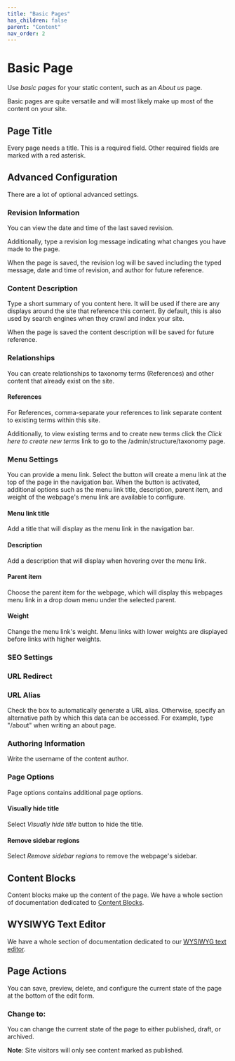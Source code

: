 ```yaml
---
title: "Basic Pages"
has_children: false
parent: "Content"
nav_order: 2
---
```


# Basic Page

Use *basic pages* for your static content, such as an *About us* page.

Basic pages are quite versatile and will most likely make up most of the content on your site.

## Page Title

Every page needs a title. This is a required field. Other required fields are marked with a red asterisk.

## Advanced Configuration

There are a lot of optional advanced settings.

### Revision Information

You can view the date and time of the last saved revision.

Additionally, type a revision log message indicating what changes you have made to the page.

When the page is saved, the revision log will be saved including the typed message, date and time of revision, and author for future reference.

### Content Description

Type a short summary of you content here. It will be used if there are any displays around the site that reference this content. By default, this is also used by search engines when they crawl and index your site.

When the page is saved the content description will be saved for future reference.

### Relationships

You can create relationships to taxonomy terms (References) and other content that already exist on the site.

#### References

For References, comma-separate your references to link separate content to existing terms within this site.

Additionally, to view existing terms and to create new terms click the *Click here to create new terms* link to go to the /admin/structure/taxonomy page.

### Menu Settings

You can provide a menu link. Select the button will create a menu link at the top of the page in the navigation bar. When the button is activated, additional options such as the menu link title, description, parent item, and weight of the webpage's menu link are available to configure.

#### Menu link title

Add a title that will display as the menu link in the navigation bar.

#### Description

Add a description that will display when hovering over the menu link.

#### Parent item

Choose the parent item for the webpage, which will display this webpages menu link in a drop down menu under the selected parent.

#### Weight

Change the menu link's weight. Menu links with lower weights are displayed before links with higher weights.

### SEO Settings

### URL Redirect

### URL Alias

Check the box to automatically generate a URL alias. Otherwise, specify an alternative path by which this data can be accessed. For example, type "/about" when writing an about page.

### Authoring Information

Write the username of the content author.

### Page Options

Page options contains additional page options.

#### Visually hide title

Select *Visually hide title* button to hide the title.

#### Remove sidebar regions

Select *Remove sidebar regions* to remove the webpage's sidebar.

## Content Blocks

Content blocks make up the content of the page. We have a whole section of documentation dedicated to [Content Blocks](../content-blocks/index.md).

## WYSIWYG Text Editor

We have a whole section of documentation dedicated to our [WYSIWYG text editor](../wysiwyg/index.md).

## Page Actions

You can save, preview, delete, and configure the current state of the page at the bottom of the edit form.

### Change to:

You can change the current state of the page to either published, draft, or archived.

**Note**: Site visitors will only see content marked as published.
